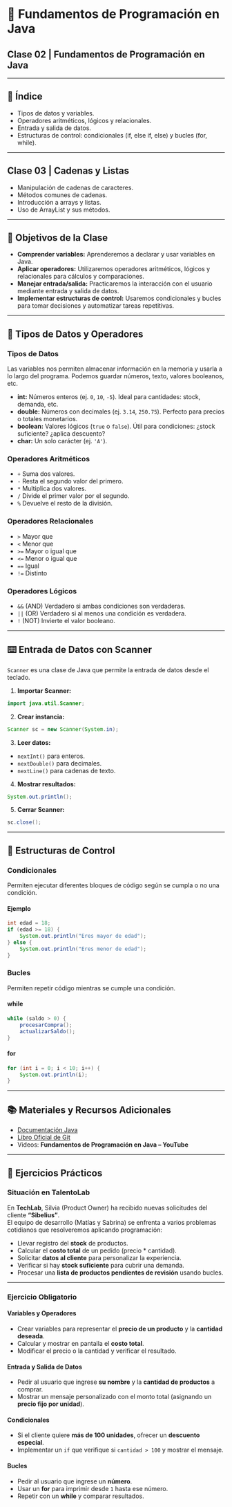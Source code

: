 # 📘 Fundamentos de Programación en Java

## Clase 02 | Fundamentos de Programación en Java

---

## 📑 Índice
- Tipos de datos y variables.
- Operadores aritméticos, lógicos y relacionales.
- Entrada y salida de datos.
- Estructuras de control: condicionales (if, else if, else) y bucles (for, while).

---

## Clase 03 | Cadenas y Listas
- Manipulación de cadenas de caracteres.
- Métodos comunes de cadenas.
- Introducción a arrays y listas.
- Uso de ArrayList y sus métodos.

---

## 🎯 Objetivos de la Clase
- **Comprender variables:** Aprenderemos a declarar y usar variables en Java.
- **Aplicar operadores:** Utilizaremos operadores aritméticos, lógicos y relacionales para cálculos y comparaciones.
- **Manejar entrada/salida:** Practicaremos la interacción con el usuario mediante entrada y salida de datos.
- **Implementar estructuras de control:** Usaremos condicionales y bucles para tomar decisiones y automatizar tareas repetitivas.

---

## 🔑 Tipos de Datos y Operadores

### Tipos de Datos
Las variables nos permiten almacenar información en la memoria y usarla a lo largo del programa. Podemos guardar números, texto, valores booleanos, etc.

- **int:** Números enteros (ej. `0`, `10`, `-5`). Ideal para cantidades: stock, demanda, etc.
- **double:** Números con decimales (ej. `3.14`, `250.75`). Perfecto para precios o totales monetarios.
- **boolean:** Valores lógicos (`true` o `false`). Útil para condiciones: ¿stock suficiente? ¿aplica descuento?
- **char:** Un solo carácter (ej. `'A'`).

### Operadores Aritméticos
- `+` Suma dos valores.
- `-` Resta el segundo valor del primero.
- `*` Multiplica dos valores.
- `/` Divide el primer valor por el segundo.
- `%` Devuelve el resto de la división.

### Operadores Relacionales
- `>` Mayor que
- `<` Menor que
- `>=` Mayor o igual que
- `<=` Menor o igual que
- `==` Igual
- `!=` Distinto

### Operadores Lógicos
- `&&` (AND) Verdadero si ambas condiciones son verdaderas.
- `||` (OR) Verdadero si al menos una condición es verdadera.
- `!` (NOT) Invierte el valor booleano.

---

## ⌨️ Entrada de Datos con Scanner

`Scanner` es una clase de Java que permite la entrada de datos desde el teclado.

1. **Importar Scanner:**
```java
import java.util.Scanner;
```
2. **Crear instancia:**
```java
Scanner sc = new Scanner(System.in);
```
3. **Leer datos:**
- `nextInt()` para enteros.
- `nextDouble()` para decimales.
- `nextLine()` para cadenas de texto.

4. **Mostrar resultados:**
```java
System.out.println();
```

5. **Cerrar Scanner:**
```java
sc.close();
```

---

## 🔁 Estructuras de Control

### Condicionales
Permiten ejecutar diferentes bloques de código según se cumpla o no una condición.

#### Ejemplo
```java
int edad = 18;
if (edad >= 18) {
    System.out.println("Eres mayor de edad");
} else {
    System.out.println("Eres menor de edad");
}
```

### Bucles
Permiten repetir código mientras se cumple una condición.

#### while
```java
while (saldo > 0) {
    procesarCompra();
    actualizarSaldo();
}
```

#### for
```java
for (int i = 0; i < 10; i++) {
    System.out.println(i);
}
```

---

## 📚 Materiales y Recursos Adicionales
- [Documentación Java](https://docs.oracle.com/javase/8/docs/)
- [Libro Oficial de Git](https://git-scm.com/book/es/v2)
- Videos: **Fundamentos de Programación en Java – YouTube**

---

## 📝 Ejercicios Prácticos

### Situación en TalentoLab
En **TechLab**, Silvia (Product Owner) ha recibido nuevas solicitudes del cliente **“Sibelius”**.  
El equipo de desarrollo (Matías y Sabrina) se enfrenta a varios problemas cotidianos que resolveremos aplicando programación:

- Llevar registro del **stock** de productos.
- Calcular el **costo total** de un pedido (precio * cantidad).
- Solicitar **datos al cliente** para personalizar la experiencia.
- Verificar si hay **stock suficiente** para cubrir una demanda.
- Procesar una **lista de productos pendientes de revisión** usando bucles.

---

### Ejercicio Obligatorio

#### Variables y Operadores
- Crear variables para representar el **precio de un producto** y la **cantidad deseada**.
- Calcular y mostrar en pantalla el **costo total**.
- Modificar el precio o la cantidad y verificar el resultado.

#### Entrada y Salida de Datos
- Pedir al usuario que ingrese **su nombre** y la **cantidad de productos** a comprar.
- Mostrar un mensaje personalizado con el monto total (asignando un **precio fijo por unidad**).

#### Condicionales
- Si el cliente quiere **más de 100 unidades**, ofrecer un **descuento especial**.
- Implementar un `if` que verifique si `cantidad > 100` y mostrar el mensaje.

#### Bucles
- Pedir al usuario que ingrese un **número**.
- Usar un **for** para imprimir desde `1` hasta ese número.
- Repetir con un **while** y comparar resultados.
